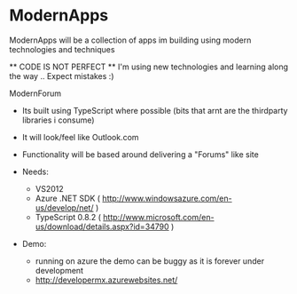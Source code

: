 ModernApps
==========

ModernApps will be a collection of apps im building using modern technologies and techniques

** CODE IS NOT PERFECT ** I'm using new technologies and learning along the way .. Expect mistakes :)


ModernForum 

  - Its built using TypeScript where possible (bits that arnt are the thirdparty libraries i consume)
  - It will look/feel like Outlook.com
  - Functionality will be based around delivering a "Forums" like site
  - Needs:
      - VS2012
      - Azure .NET SDK ( http://www.windowsazure.com/en-us/develop/net/ )
      - TypeScript 0.8.2 ( http://www.microsoft.com/en-us/download/details.aspx?id=34790 ) 


  - Demo:
      - running on azure the demo can be buggy as it is forever under development 
      - http://developermx.azurewebsites.net/   

